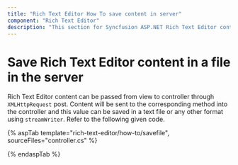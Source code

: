 ```yaml
---
title: "Rich Text Editor How To save content in server"
component: "Rich Text Editor"
description: "This section for Syncfusion ASP.NET Rich Text Editor control explains on how to save content in server."
---
```


# Save Rich Text Editor content in a file in the server

Rich Text Editor content can be passed from view to controller through `XMLHttpRequest` post. Content
will be sent to the corresponding method into the controller and this value can be saved in a text
file or any other format using `streamWriter`. Refer to the following given code.

{% aspTab template="rich-text-editor/how-to/savefile", sourceFiles="controller.cs" %}

{% endaspTab %}